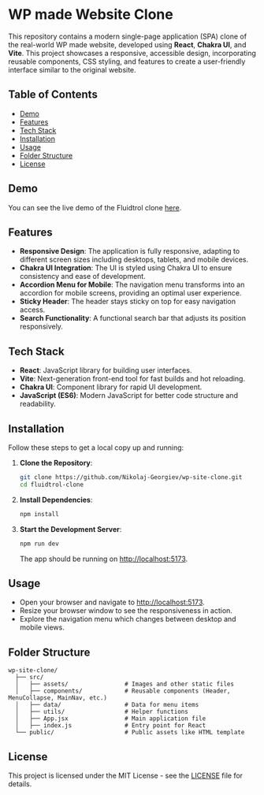 # WP made Website Clone

This repository contains a modern single-page application (SPA) clone of the real-world WP made website, developed using **React**, **Chakra UI**, and **Vite**. This project showcases a responsive, accessible design, incorporating reusable components, CSS styling, and features to create a user-friendly interface similar to the original website.

## Table of Contents

- [Demo](#demo)
- [Features](#features)
- [Tech Stack](#tech-stack)
- [Installation](#installation)
- [Usage](#usage)
- [Folder Structure](#folder-structure)
- [License](#license)

## Demo

You can see the live demo of the Fluidtrol clone [here](https://fluidtrol-clone.netlify.app/).

## Features

- **Responsive Design**: The application is fully responsive, adapting to different screen sizes including desktops, tablets, and mobile devices.
- **Chakra UI Integration**: The UI is styled using Chakra UI to ensure consistency and ease of development.
- **Accordion Menu for Mobile**: The navigation menu transforms into an accordion for mobile screens, providing an optimal user experience.
- **Sticky Header**: The header stays sticky on top for easy navigation access.
- **Search Functionality**: A functional search bar that adjusts its position responsively.

## Tech Stack

- **React**: JavaScript library for building user interfaces.
- **Vite**: Next-generation front-end tool for fast builds and hot reloading.
- **Chakra UI**: Component library for rapid UI development.
- **JavaScript (ES6)**: Modern JavaScript for better code structure and readability.

## Installation

Follow these steps to get a local copy up and running:

1. **Clone the Repository**:

   ```bash
   git clone https://github.com/Nikolaj-Georgiev/wp-site-clone.git
   cd fluidtrol-clone
   ```

2. **Install Dependencies**:

   ```bash
   npm install
   ```

3. **Start the Development Server**:

   ```bash
   npm run dev
   ```

   The app should be running on [http://localhost:5173](http://localhost:5173).

## Usage

- Open your browser and navigate to [http://localhost:5173](http://localhost:5173).
- Resize your browser window to see the responsiveness in action.
- Explore the navigation menu which changes between desktop and mobile views.

## Folder Structure

```
wp-site-clone/
  ├── src/
  │   ├── assets/                # Images and other static files
  │   ├── components/            # Reusable components (Header, MenuCollapse, MainNav, etc.)
  │   ├── data/                  # Data for menu items
  │   ├── utils/                 # Helper functions
  │   ├── App.jsx                # Main application file
  │   ├── index.js               # Entry point for React
  └── public/                    # Public assets like HTML template
```

## License

This project is licensed under the MIT License - see the [LICENSE](LICENSE) file for details.
